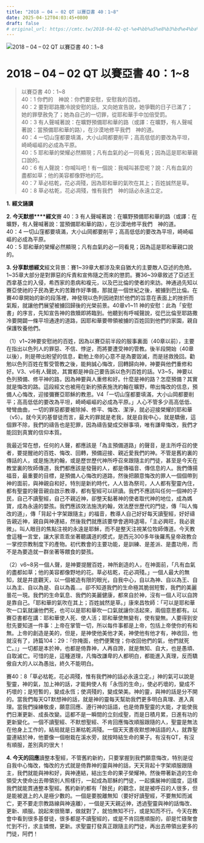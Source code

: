```yaml
---
title: "2018 – 04 – 02 QT 以賽亞書 40：1~8"
date: 2025-04-12T04:03:45+0800
draft: false
# original_url: https://cmtc.tw/2018-04-02-qt-%e4%bb%a5%e8%b3%bd%e4%ba%9e%e6%9b%b8-40%ef%bc%9a18
---
```


![2018 – 04 – 02 QT 以賽亞書 40：1~8](/images/qt.jpg   "2018 – 04 – 02 QT 以賽亞書 40：1~8")

# 2018 – 04 – 02 QT 以賽亞書 40：1~8

> 以賽亞書 40：1~8  
> 40：1 你們的　神說：你們要安慰，安慰我的百姓。  
> 40：2 要對耶路撒冷說安慰的話，又向她宣告說，她爭戰的日子已滿了；她的罪孽赦免了；她為自己的一切罪，從耶和華手中加倍受罰。  
> 40：3 有人聲喊著說：在曠野預備耶和華的路（或譯：在曠野，有人聲喊著說：當預備耶和華的路），在沙漠地修平我們　神的道。  
> 40：4 一切山窪都要填滿，大小山岡都要削平；高高低低的要改為平坦，崎崎嶇嶇的必成為平原。  
> 40：5 耶和華的榮耀必然顯現；凡有血氣的必一同看見；因為這是耶和華親口說的。  
> 40：6 有人聲說：你喊叫吧！有一個說：我喊叫甚麼呢？說：凡有血氣的盡都如草；他的美容都像野地的花。  
> 40：7 草必枯乾，花必凋殘，因為耶和華的氣吹在其上；百姓誠然是草。  
> 40：8 草必枯乾，花必凋殘，惟有我們　神的話必永遠立定。

**1.** **經文誦讀**

**2. 今天默想****經文**賽 40：3 有人聲喊著說：在曠野預備耶和華的路（或譯：在曠野，有人聲喊著說：當預備耶和華的路），在沙漠地修平我們　神的道。  
40：4 一切山窪都要填滿，大小山岡都要削平；高高低低的要改為平坦，崎崎嶇嶇的必成為平原。  
40：5 耶和華的榮耀必然顯現；凡有血氣的必一同看見；因為這是耶和華親口說的。

**3. 分享默想經文**經文背景：賽1~39章大都涉及來自猶大的主要敵人亞述的危險。1~35章大部分是對罪惡的斥責和宣佈隨之而來的懲罰。賽36~39章敘述了亞述王西拿基立的入侵，希西家的患病和複元，以及巴比倫的使者的來訪。神通過先知以賽亞使祂的子民為更大的苦難作好準備，那就是一個世紀之後，被擄到巴比倫。在賽40章開始的新的段落裡，神發現以色列因祂對於他們的旨意在表面上的挫折而氣餒，就讓他們展望被擄回歸後的光榮前景。40章v1~11 神的安慰：此為「安慰書」的序言，先知宣告神的救贖即將臨到。他聽到有呼喊聲說，從巴比倫至耶路撒冷要開闢一條平坦通達的道路，因耶和華要帶領被擄的百姓回到他們的家園，親自保護牧養他們。

（1）v1~2神要安慰祂的百姓，因為以賽亞前半段的服事裏面（40章以前），主要在指出以色列人的罪惡、不信、悖逆，而將要遭受神的管教。後半段開始（40章以後），則是帶出盼望的信息，勸勉上帝的心意不是為要毀滅，而是拯救挽回。勸勉以色列百姓在暫受管教之後，能夠誠心悔改，回轉歸向神，神要與他們重修和好。V3、v6有人聲說，其實都是神自己要告訴以色列百姓的話。V3~5，神要以色列預備、修平神的路，因為神要與人重修和好。什麼是神的路？怎麼預備？其實就是悔改的路。這段經文也被用在新約預表施洗約翰在曠野，帶出悔改的信息，預備人心悔改，迎接彌賽亞耶穌的教恩。V4「一切山窪都要填滿，大小山岡都要削平；高高低低的要改為平坦，崎崎嶇嶇的必成為平原。」人心不管多少高高低低、彎彎曲曲，一切的罪惡都要被除掉、修平、悔改、潔淨，就必迎接榮耀的耶和華（v5）。就今天的基督徒而言，最大的罪就是老我，就是自我中心，就是驕傲，這個罪不除，我們的禱告也是犯罪，因為禱告變成交辦事項，唯有謙卑悔改，我們才能回到真實的信仰本質。

我最近常在想，任何的人聲，都應該是「為主預備道路」的聲音，是主所呼召的使者，要提醒祂的百姓、悔改、回轉，預備迎接、親近愛我們的神。不管是舊約裏的傳話的人，或是施洗約翰，或是歷世歷代神所呼召來跟隨主的門徒，甚至是今天在教堂裏的牧師傳道，我們都應該是發聲的人，都是傳福音、傳信息的人。我們傳揚福音，最重要的目標，是預備人心悔改的道路，然後把願意悔改的罪人一個個帶到神的面前，與神親自和好。特別是新約時代，人人皆為祭司，人人都有聖靈內住，都有聖靈的聲音親自啟示教導，都有聖經可以研讀。我們不應該叫任何一個神的子民，自己不讀聖經，自己不親近神，卻整天黏著神的使者取代神的地位，成為媽寶，成為永遠的嬰孩。我們應該效法施洗約翰，效法歷世歷代的門徒，傳「叫人悔改的道」，傳「背起十字架跟隨主」的福音，教導人自己好好每天讀聖經，好好禱告親近神，親自與神連結，然後我們就應該要學會適時退場，「主必興旺，我必衰微」。叫人眼目的焦點注視的永遠是耶穌，而不是整天注視某位牧師傳道。今天教會這種一言堂，讓大家乖乖坐著聽講道的模式，是西元300多年後羅馬皇帝政教合一掌控宗教制度下的產物。初代教會的主要功能，是訓練、是差派、是盡功用，而不是為要造就一群坐著等餵食的嬰孩。

（2）v6~8另一個人聲，是神要提醒百姓，神所創造的人，在神面前，「凡有血氣的盡都如草；他的美容都像野地的花。草必枯乾，花必凋殘。」一個人最大的無知，就是井底觀天，以一個被造有限的眼光，自我中心，自以為神、自以為王、自以為主、自以為是、自以為義…。卻不知道我們的生命極其脆弱短暫，我們的美麗曇花一現。我們的生命氣息、我們的美麗健康，都來自於神，沒有一個人可以自誇是靠自己。「耶和華的氣吹在其上；百姓誠然是草。」康來昌牧師：「可以是耶和華吹一口氣就讓他們死，也可以是耶和華吹一口氣就讓你活起來，兩個意思都有。以賽亞書都在講：耶和華使人死、使人活；耶和華使無變有，使有變無。人要得到安慰先要知道一件事：上帝在掌管一切，所以每件事都是上帝，包括上帝使你的有和無。上帝的創造是美的，但是，是神使他美他才美，神使他有他才有，神收回，他就沒有了，詩篇104：29：『你掩面，他們便驚惶；你收回他們的氣，他們就死亡。』」一切都是本於神，也都是倚靠神，人再自誇，就是無知、自大，也是愚頑、自取滅亡。可惜的是，這種道理，凡悔改謙卑的人都明白，都能進入真理，反而驕傲自大的人以為愚拙，終久不能明白。

賽40：8「草必枯乾，花必凋殘，惟有我們神的話必永遠立定。」神的氣可以說是聖靈，神的氣，加上神的話，才能夠使人有「永恆的生命」，使必朽壞的，變成不朽壞的；是短暫的，變成永恆；使凋殘的，變成榮美。神的靈，與神的話是分不開的。當我們每天QT默想神的話，就是神的靈每天幫助我們更多明白真理、進入真理。當我們操練敬虔，願意回應、遵行神的話語，也是倚靠聖靈的大能，才能使我們日漸更新、成長改變。這都不是一瞬間的立刻成聖，而是日積月累，日進有功的更新變化。一個不讀聖經、不默想聖經、不肯回應悔改順服跟隨的人，聖靈是無法在他身上工作的，結局就是日漸枯乾凋殘。一個天天晝夜默想神話語的人，就靠聖靈連結於神，他要像一個樹栽在溪水旁，就按時結生命的果子。有沒有QT，有沒有順服，差別真的很大！

**4. 今天的回應**讀整本聖經，不管舊約新約，只要掌握到我們願意悔改，特別是從自我中心悔改，悔改的方式就是倚靠神的靈與神的話，天天背起十字架順服跟隨主，我們就能與神和好，與神連結，結出生命的果子榮耀神。然後帶著新造的生命領受大使命出去帶領別人照樣行，一起成為耶穌的門徒，一起擴展神的國度，這樣我們就能貫通整本聖經。舊約新約都有「餘民」的觀念，就是被呼召的人很多，但是能被選上的人是極少數的。一個是要脫離無知（要好好讀聖經，不要無知而滅亡，更不要走宗教路線與神遠離），一個是天天親近神，透過聖靈與神的話悔改、更新、順服。說起來很簡單，做就對了，就怕無知不行，或是知而不行。今天在教會中看到很多基督徒，很多都是不讀聖經的，或是不肯回應順服的，卻是忙碌聚會忙到不行，求主憐憫，更新。求聖靈打發真正跟隨主的門徒，再出去帶領出更多的門徒，阿們！